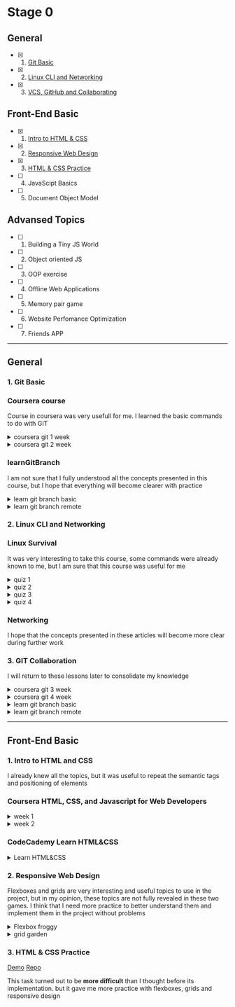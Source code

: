 # Stage 0

## General
- [X] 1. [Git Basic](#1-git-basic) 
- [X] 2. [Linux CLI and Networking](#2-linux-cli-and-networking)
- [X] 3. [VCS, GitHub and Collaborating](#3-git-collaboration)

## Front-End Basic
- [X] 1. [Intro to HTML & CSS](#1-intro-to-html-and-css)
- [X] 2. [Responsive Web Design](#2-responsive-web-design)
- [X] 3. [HTML & CSS Practice](#3-html--css-practice)
- [ ] 4. JavaScipt Basics
- [ ] 5. Document Object Model 

## Advansed Topics
- [ ] 1. Building a Tiny JS World
- [ ] 2. Object oriented JS
- [ ] 3. OOP exercise
- [ ] 4. Offline Web Applications
- [ ] 5. Memory pair game
- [ ] 6. Website Perfomance Optimization 
- [ ] 7. Friends APP

---
## **General** 

### **1. Git Basic**
###  Coursera course

Course in coursera was very usefull for me. I learned the basic commands to do with GIT
<details><summary>coursera git 1 week</summary> 

  ![coursera git 1 week](git-basic/coursera-git-1-week.png)
</details>
<details><summary>coursera git 2 week</summary> 

  ![coursera git 2 week](git-basic/coursera-git-2-week.png)
</details>

### learnGitBranch

I am not sure that I fully understood all the concepts presented in this course, but I hope that everything will become clearer with practice

<details><summary>learn git branch basic</summary> 

  ![learn git branch basic](git-basic/learnGitBranch1.png)
</details>
<details><summary>learn git branch remote</summary> 

  ![learn git branch remote](git-basic/learnGitBranch2.png)
</details>    

 ### **2. Linux CLI and Networking**
 ###  Linux Survival
 It was very interesting to take this course, some commands were already known to me, but I am sure that this course was useful for me
<details><summary>quiz 1</summary> 

  ![linux survival quiz 1](task-linux-cli/quiz1.png)
</details>
<details><summary>quiz 2</summary> 

  ![linux survival quiz 2](task-linux-cli/quiz2.png)
</details>
<details><summary>quiz 3</summary> 

  ![linux survival quiz 3](task-linux-cli/quiz3.png)
</details>
<details><summary>quiz 4</summary> 

  ![linux survival quiz 4](task-linux-cli/quiz4.png)
</details>

 ###  Networking
 I hope that the concepts presented in these articles will become more clear during further work

### **3. GIT Collaboration**
I will return to these lessons later to consolidate my knowledge
<details><summary>coursera git 3 week</summary> 

  ![coursera git 3 week](task-git-colaboration/coursera-3-week.png)
</details>
<details><summary>coursera git 4 week</summary> 

  ![coursera git 4 week](task-git-colaboration/coursera-4-week.png)
</details>
<details><summary>learn git branch basic</summary> 

  ![learn git branch basic](git-basic/learnGitBranch1.png)
</details>
<details><summary>learn git branch remote</summary> 

  ![learn git branch remote](git-basic/learnGitBranch2.png)
</details>

---

## **Front-End Basic**

### **1. Intro to HTML and CSS**

I already knew all the topics, but it was useful to repeat the semantic tags and positioning of elements
### Coursera HTML, CSS, and Javascript for Web Developers

<details><summary>week 1</summary>

![week1](task_html_css_intro/coursera-1-week.png)
</details>

<details><summary>week 2</summary>

![week2](task_html_css_intro/coursera-2-week.png)
</details>

### CodeCademy Learn HTML&CSS
<details><summary>Learn HTML&CSS</summary>

![week1](task_html_css_intro/CodeCademy_IntroHTML%26CSS.png)
</details>

### **2. Responsive Web Design**

Flexboxes and grids are very interesting and useful topics to use in the project, but in my opinion, these topics are not fully revealed in these two games. I think that I need more practice to better understand them and implement them in the project without problems

<details><summary>Flexbox froggy</summary>

![flexbox froggy](task_responsive_web_design/flexbox-froggy.png)
</details>

<details><summary>grid garden</summary>

![grid garden](task_responsive_web_design/grid-garden.png)
</details>

### 3. HTML & CSS Practice
[Demo](https://anishchenko.github.io/Html-Css-Popup-Task)
[Repo](https://github.com/anishchenko/Html-Css-Popup-Task)

This task turned out to be **more difficult** than I thought before its implementation. but it gave me more practice with flexboxes, grids and responsive design
